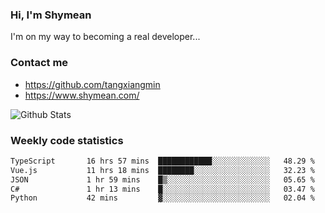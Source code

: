 ### Hi, I'm Shymean

I'm on my way to becoming a real developer...

### Contact me

- <https://github.com/tangxiangmin>
- <https://www.shymean.com/>

![Github Stats](https://github-readme-stats.vercel.app/api?username=tangxiangmin&show_icons=true&theme=dark)


###  Weekly code statistics

<!--START_SECTION:waka-->

```txt
TypeScript       16 hrs 57 mins  ████████████░░░░░░░░░░░░░   48.29 %
Vue.js           11 hrs 18 mins  ████████░░░░░░░░░░░░░░░░░   32.23 %
JSON             1 hr 59 mins    █▒░░░░░░░░░░░░░░░░░░░░░░░   05.65 %
C#               1 hr 13 mins    █░░░░░░░░░░░░░░░░░░░░░░░░   03.47 %
Python           42 mins         ▓░░░░░░░░░░░░░░░░░░░░░░░░   02.04 %
```

<!--END_SECTION:waka-->
